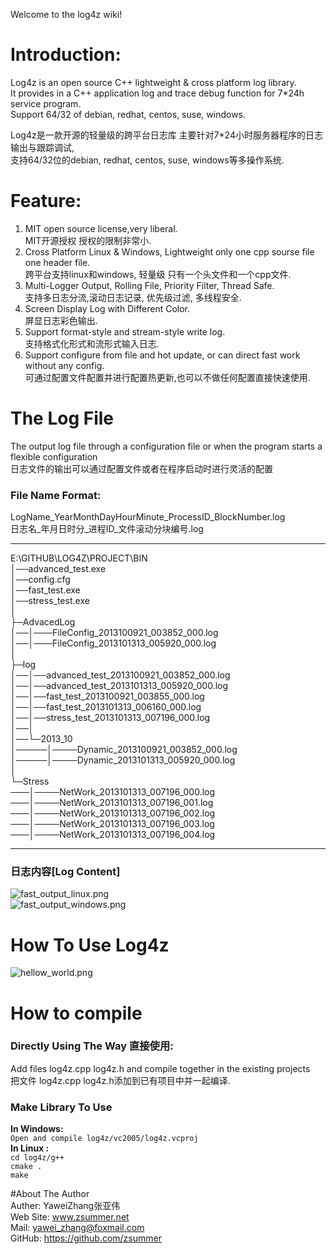 Welcome to the log4z wiki!  
# Introduction:    

Log4z is an open source C++ lightweight & cross platform log library.   
It provides in a C++ application log and trace debug function for 7*24h service program.  
Support 64/32 of debian, redhat, centos, suse, windows.   

Log4z是一款开源的轻量级的跨平台日志库 主要针对7*24小时服务器程序的日志输出与跟踪调试,   
支持64/32位的debian, redhat, centos, suse, windows等多操作系统.  
  


# Feature:  
    
1. MIT open source license,very liberal.  
   MIT开源授权 授权的限制非常小.  
2. Cross Platform Linux & Windows, Lightweight  only one cpp sourse file one header file.  
   跨平台支持linux和windows, 轻量级 只有一个头文件和一个cpp文件.  
3. Multi-Logger Output, Rolling File, Priority Filter, Thread Safe.  
   支持多日志分流,滚动日志记录, 优先级过滤, 多线程安全.  
4. Screen Display Log with Different Color.  
   屏显日志彩色输出.  
5. Support format-style and stream-style write log.  
   支持格式化形式和流形式输入日志.  
6. Support configure from file and hot update, or can direct fast work without any config.  
   可通过配置文件配置并进行配置热更新,也可以不做任何配置直接快速使用.  


# The  Log File  
The output log file through a configuration file or when the program starts a flexible configuration   
日志文件的输出可以通过配置文件或者在程序启动时进行灵活的配置   
  
### File Name Format:   
LogName_YearMonthDayHourMinute_ProcessID_BlockNumber.log    
日志名_年月日时分_进程ID_文件滚动分块编号.log    
  
***   
E:\GITHUB\LOG4Z\PROJECT\BIN  
│──advanced_test.exe  
│──config.cfg  
│──fast_test.exe  
│──stress_test.exe  
│  
├─AdvacedLog  
│──│───FileConfig_2013100921_003852_000.log  
│──│───FileConfig_2013101313_005920_000.log  
│  
├─log  
│──│──advanced_test_2013100921_003852_000.log  
│──│──advanced_test_2013101313_005920_000.log    
│──│──fast_test_2013100921_003855_000.log  
│──│──fast_test_2013101313_006160_000.log  
│──│──stress_test_2013101313_007196_000.log  
│──│  
│──└─2013_10  
│─────│────Dynamic_2013100921_003852_000.log  
│─────│────Dynamic_2013101313_005920_000.log  
│  
└─Stress  
───│────NetWork_2013101313_007196_000.log  
───│────NetWork_2013101313_007196_001.log  
───│────NetWork_2013101313_007196_002.log  
───│────NetWork_2013101313_007196_003.log  
───│────NetWork_2013101313_007196_004.log  
***  
### 日志内容[Log Content]  
![fast_output_linux.png](https://raw.github.com/zsummer/wiki-pic/master/log4z/fast_output_linux.png)  
![fast_output_windows.png](https://raw.github.com/zsummer/wiki-pic/master/log4z/fast_output_windows.png)  

# How To Use Log4z  
![hellow_world.png](https://raw.github.com/zsummer/wiki-pic/master/log4z/hellow_world.png)  

# How to compile  
### Directly Using The Way 直接使用:    
Add files log4z.cpp log4z.h and compile together in the existing projects  
把文件 log4z.cpp log4z.h添加到已有项目中并一起编译.  
### Make Library To Use   
**In Windows:**  
`Open and compile log4z/vc2005/log4z.vcproj`  
**In Linux :**   
`cd log4z/g++`   
`cmake .`   
`make`   

#About The Author  
Auther: YaweiZhang张亚伟  
Web Site: www.zsummer.net  
Mail: yawei_zhang@foxmail.com  
GitHub: https://github.com/zsummer  
